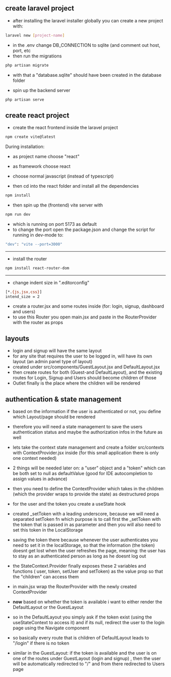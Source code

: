 ## create laravel project

- after installing the laravel installer globally you can create a new project with:
```sh
laravel new [project-name]
```

- in the .env change DB_CONNECTION to sqlite (and comment out host, port, etc
- then run the migrations
```sh
php artisan migrate
```
- with that a "database.sqlite" should have been created in the database folder

- spin up the backend server
```sh
php artisan serve
```

## create react project

- create the react frontend inside the laravel project
```sh
npm create vite@latest
```
During installation:
- as project name choose "react"
- as framework choose react
- choose normal javascript (instead of typescript)

-  then cd into the react folder and install all the dependencies
```sh
npm install
```

- then spin up the (frontend) vite server with
```sh
npm run dev
```
- which is running on port 5173 as default 
- to change the port open the package.json and change the script for running in dev-mode to:
```sh
"dev": "vite --port=3000"
```
---
- install the router
```sh
npm install react-router-dom
```
---

- change indent size in ".editorconfig"
```sh
[*.{js,jsx,css}]
intend_size = 2
```

- create a router.jsx and some routes inside (for: login, signup, dashboard and users)
- to use this Router you open main.jsx and paste in the RouterProvider with the router as props

## layouts

- login and signup will have the same layout
- for any site that requires the user to be logged in, will have its own layout (an admin panel type of layout)
- created under src/components/GuestLayout.jsx and DefaultLayout.jsx
- then create routes for both (Guest-and DefaultLayout), and the existing routes for Login, Signup and Users should become children of those
- Outlet finally is the place where the children will be rendered 


## authentication & state management 

- based on the information if the user is authenticated or not, you define which Layout/page should be rendered
- therefore you will need a state management to save the users authentication status and maybe the authorization infos in the future as well
- lets take the context state management and create a folder src/contexts with ContextProvider.jsx inside (for this small application there is only one context needed)
- 2 things will be needed later on: a "user" object and a "token" which can be both set to null as defaultValue (good for IDE autocompletion to assign values in advance)
- then you need to define the ContextProvider which takes in the children (which the provider wraps to provide the state) as destructured props
- for the user and the token you create a useState hook
- created _setToken with a leading underscore, because we will need a separated setToken fn which purpose is to call first the _setToken with the token that is passed in as parameter and then you will also need to set this token in the LocalStorage
- saving the token there because whenever the user authenticates you need to set it in the localStorage, so that the information (the token) doesnt get lost when the user refreshes the page, meaning: the user has to stay as an authenticated person as long as he doesnt log out
- the StateContext.Provider finally exposes these 2 variables and functions ( user, token, setUser and setToken) as the value prop so that the "children" can access them
- in main.jsx wrap the RouterProvider with the newly created ContextProvider

- **now** based on whether the token is available i want to either render the DefaultLayout or the GuestLayout
- so in the DefaultLayout you simply ask if the token exist (using the useStateContext to access it) and if its null, redirect the user to the login page using the Navigate component
- so basically every route that is children of DefaultLayout leads to "/login" if there is no token
- similar in the GuestLayout: if the token is available and the user is on one of the routes under GuestLayout (login and signup) , then the user will be automatically redirected to "/" and from there redirected to Users page

